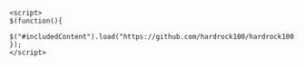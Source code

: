 <?php include("contacts.md"); ?>
<div w3-include-html="contacts.md"></div>

<?php include("https://github.com/hardrock100/hardrock100.github.io/blob/81590071b05e011d6433cc2040961c044aff13af/docs/runners_manual_2021/contacts.md"); ?>
<div w3-include-html="https://github.com/hardrock100/hardrock100.github.io/blob/81590071b05e011d6433cc2040961c044aff13af/docs/runners_manual_2021/contacts.md"></div>

<script src="jquery.js"></script> 
    <script> 
    $(function(){
      $("#includedContent").load("https://github.com/hardrock100/hardrock100.github.io/blob/81590071b05e011d6433cc2040961c044aff13af/docs/runners_manual_2021/contacts.md"); 
    });
    </script> 

<div id="includedContent"></div>
